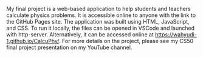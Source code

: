 My final project is a web-based application to help students and teachers calculate physics problems. It is accessible online to anyone with the link to the GitHub Pages site. The application was built using HTML, JavaScript, and CSS. To run it locally, the files can be opened in VSCode and launched with http-server. Alternatively, it can be accessed online at https://wahyudi-1.github.io/CalcuPhy/.
For more details on the project, please see my CS50 final project presentation on my YouTube channel.
